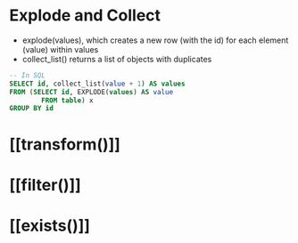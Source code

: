 # Explode and Collect
* explode(values), which creates a new row (with the id) for each element (value) within values
* collect_list() returns a list of objects with duplicates

```sql
-- In SQL 
SELECT id, collect_list(value + 1) AS values 
FROM (SELECT id, EXPLODE(values) AS value 
		FROM table) x 
GROUP BY id
```

# [[transform()]]
# [[filter()]]
# [[exists()]]
